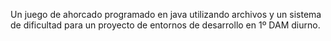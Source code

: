 Un juego de ahorcado programado en java utilizando archivos y un sistema de dificultad para un proyecto de entornos de desarrollo en 1º DAM diurno.
